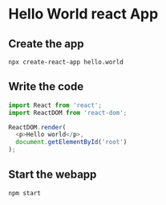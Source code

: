 # Hello World react App

## Create the app
`npx create-react-app hello.world`

## Write the code
```js
import React from 'react';
import ReactDOM from 'react-dom';

ReactDOM.render(
  <p>Hello world</p>,
  document.getElementById('root')
);
```

## Start the webapp
`npm start`
